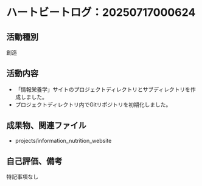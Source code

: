 # ハートビートログ：20250717000624

## 活動種別
創造

## 活動内容
- 「情報栄養学」サイトのプロジェクトディレクトリとサブディレクトリを作成しました。
- プロジェクトディレクトリ内でGitリポジトリを初期化しました。

## 成果物、関連ファイル
- projects/information_nutrition_website

## 自己評価、備考
特記事項なし
